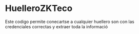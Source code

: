 # HuelleroZKTeco
Este codigo permite conecartse a cualquier huellero son con las credenciales correctas y extraer toda la informació
